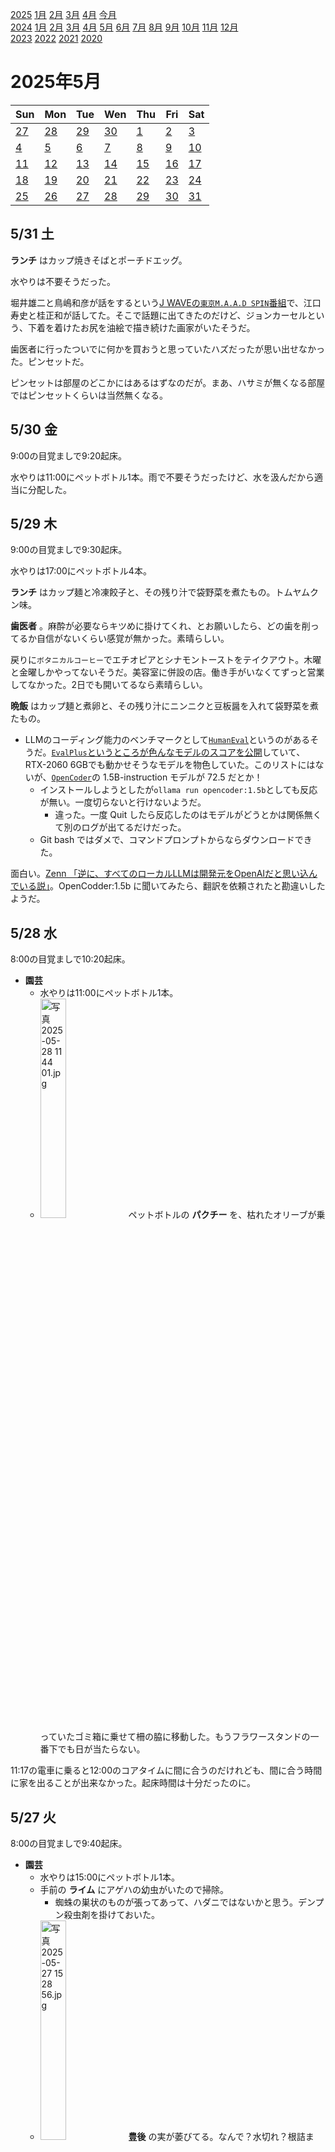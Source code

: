 [2025](README.md#2025) [1月](2025-01.md) [2月](2025-02.md) [3月](2025-03.md) [4月](2025-04.md) [今月](2025-05.md)  
[2024](README.md#2024) [1月](2024-01.md) [2月](2024-02.md) [3月](2024-03.md) [4月](2024-04.md) [5月](2024-05.md) [6月](2024-06.md) [7月](2024-07.md) [8月](2024-08.md) [9月](2024-09.md) [10月](2024-10.md) [11月](2024-11.md) [12月](2024-12.md)  
[2023](README.md#2023) [2022](README.md#2022) [2021](README.md#2021) [2020](README.md#2020)  

2025年5月
=========

|Sun|Mon|Tue|Wen|Thu|Fri|Sat|
|---|---|---|---|---|---|---|
|[27](2025-04.md#0427-日)|[28](2025-04.md#0428-月)|[29](2025-04.md#0429-火)|[30](2025-04.md#0430-水)|[1](#0501-木)|[2](#0502-金)|[3](#0503-土)|
|[4](#0504-日)|[5](#0505-月)|[6](#0506-火)|[7](#0507-水)|[8](#0508-木)|[9](#0509-金)|[10](#0510-土)|
|[11](#0511-日)|[12](#0512-月)|[13](#0513-火)|[14](#0514-水)|[15](#0515-木)|[16](#0516-金)|[17](#0517-土)|
|[18](#0518-日)|[19](#0519-月)|[20](#0520-火)|[21](#0521-水)|[22](#0522-木)|[23](#0523-金)|[24](#0524-土)|
|[25](#0525-日)|[26](#0526-月)|[27](#0527-火)|[28](#0528-水)|[29](#0529-木)|[30](#0530-金)|[31](#0531-土)|

5/31 土
-------

__ランチ__ はカップ焼きそばとポーチドエッグ。

水やりは不要そうだった。

堀井雄二と鳥嶋和彦が話をするという[J WAVEの`東京M.A.A.D SPIN`番組](https://www.j-wave.co.jp/original/maadspin/)で、江口寿史と桂正和が話してた。そこで話題に出てきたのだけど、ジョンカーセルという、下着を着けたお尻を油絵で描き続けた画家がいたそうだ。

歯医者に行ったついでに何かを買おうと思っていたハズだったが思い出せなかった。ピンセットだ。

ピンセットは部屋のどこかにはあるはずなのだが。まあ、ハサミが無くなる部屋ではピンセットくらいは当然無くなる。


5/30 金
-------

9:00の目覚ましで9:20起床。

水やりは11:00にペットボトル1本。雨で不要そうだったけど、水を汲んだから適当に分配した。


5/29 木
-------

9:00の目覚ましで9:30起床。

水やりは17:00にペットボトル4本。

__ランチ__ はカップ麺と冷凍餃子と、その残り汁で袋野菜を煮たもの。トムヤムクン味。

__歯医者__ 。麻酔が必要ならキツめに掛けてくれ、とお願いしたら、どの歯を削ってるか自信がないくらい感覚が無かった。素晴らしい。

戻りに`ボタニカルコーヒー`でエチオピアとシナモントーストをテイクアウト。木曜と金曜しかやってないそうだ。美容室に併設の店。働き手がいなくてずっと営業してなかった。2日でも開いてるなら素晴らしい。

__晩飯__ はカップ麺と煮卵と、その残り汁にニンニクと豆板醤を入れて袋野菜を煮たもの。

- LLMのコーディング能力のベンチマークとして[`HumanEval`](https://github.com/openai/human-eval)というのがあるそうだ。[`EvalPlus`というところが色んなモデルのスコアを公開](https://evalplus.github.io/leaderboard.html)していて、RTX-2060 6GBでも動かせそうなモデルを物色していた。このリストにはないが、[`OpenCoder`](https://github.com/OpenCoder-llm)の 1.5B-instruction モデルが 72.5 だとか！
  - インストールしようとしたが`ollama run opencoder:1.5b`としても反応が無い。一度切らないと行けないようだ。
    - 違った。一度 Quit したら反応したのはモデルがどうとかは関係無くて別のログが出てるだけだった。
  - Git bash ではダメで、コマンドプロンプトからならダウンロードできた。

面白い。[Zenn 「逆に、すべてのローカルLLMは開発元をOpenAIだと思い込んでいる説」](https://zenn.dev/yuiseki/articles/d90c4544ea3ea6)。OpenCodder:1.5b に聞いてみたら、翻訳を依頼されたと勘違いしたようだ。

5/28 水
-------

8:00の目覚ましで10:20起床。

- __園芸__
  - 水やりは11:00にペットボトル1本。
  - <img src='images/%E5%86%99%E7%9C%9F%202025%2D05%2D28%2011%2044%2001.jpg' alt='写真 2025-05-28 11 44 01.jpg' width='30%'> ペットボトルの __パクチー__ を、枯れたオリーブが乗っていたゴミ箱に乗せて柵の脇に移動した。もうフラワースタンドの一番下でも日が当たらない。

11:17の電車に乗ると12:00のコアタイムに間に合うのだけれども、間に合う時間に家を出ることが出来なかった。起床時間は十分だったのに。


5/27 火
-------

8:00の目覚ましで9:40起床。

- __園芸__
  - 水やりは15:00にペットボトル1本。
  - 手前の __ライム__ にアゲハの幼虫がいたので掃除。
    - 蜘蛛の巣状のものが張ってあって、ハダニではないかと思う。デンプン殺虫剤を掛けておいた。
  - <img src='images/%E5%86%99%E7%9C%9F%202025%2D05%2D27%2015%2028%2056.jpg' alt='写真 2025-05-27 15 28 56.jpg' width='30%'> __豊後__ の実が萎びてる。なんで？水切れ？根詰まり？肥料不足？
  - __ホーリーバジル__ の種蒔きに再挑戦。前回失敗したパーライトを洗いもせずにそのまま使用。
  - 晩飯の用意のついでに __レモンドロップ__ の種をキッチンペーパーに広げた。
  - <img src='images/%E5%86%99%E7%9C%9F%202025%2D05%2D27%2018%2057%2037.jpg' alt='写真 2025-05-27 18 57 37.jpg' width='30%'> <img src='images/%E5%86%99%E7%9C%9F%202025%2D05%2D27%2018%2058%2016.jpg' alt='写真 2025-05-27 18 58 16.jpg' width='30%'> <img src='images/%E5%86%99%E7%9C%9F%202025%2D05%2D27%2018%2058%2050.jpg' alt='写真 2025-05-27 18 58 50.jpg' width='30%'>本葉の出た __パクチー__ をペットボトルに。2本を1つにした。苗が密植栽培で、多分こうやって支えあう感じが向いているのではないか。もっと多い方がいいかも知れないが、今は2つしか芽が出てない。

リモート出社。

歯医者に行ってきた。1回目がゴールデンウィークで、病院が空いてるのはそのせいかとも思ったが、ずっとかなり待ってる患者が少ない。コロナ対策？元々、あんなに待たせてるのがおかしかった。

帰りに`サンマルクカフェ`で信玄餅スムージーをテイクアウト。

__晩飯__ は自家製キムチと袋野菜炒めを煮たもの。レモンドロップをまあまあと粉末豚骨スープにスライスチーズと卵。結構辛い。ガラスープを入れ過ぎて、スープが飲めない塩辛さになった。

- Kindle fire いじり。
  - 余ってた micro sdcard を Kindle に挿した。
    - 内蔵ストレージとして扱うか外部とするかと聞かれた。
      - 外部にすると fat32 となって 4GB までのファイルしか作れない。
    - 内蔵ストレージよりも速いなら内蔵として使いたい、と思ってストレージベンチマークアプリをダウンロードしてみると、書き込みは一緒だが読み込みは内蔵の方が速かったので外部ストレージとして初期化した。
  - UserLAnd では /storage/sdcard にマウントされる。
    - 以前から /mnt/sdcard があったが、挿してても挿してなくても Permission Denied.
    - 以前から /storage/ には internal があった。sdcard は挿す前は無かった。
  - /storage/internal は、Kindle の「ファイル」アプリでアクセスできた。
    - Android の Chrome でダウンロードしたものを /storage/internal に移動することができた。コレを知っていれば、code_cli や edit のダウンロードも楽だったのに。
    - これからは /storage/sdcard を使う。


5/26 月
-------

8:00の目覚ましで9:30起床。

水やりは11:00にペットボトル3本。


5/25 日
-------

水やりは14:00にペットボトル1本。

- Kindle fire いじり。
  - Microsoft が`edit`というコンソールのスクリーンエディタを作ったそうだ。
    - https://github.com/microsoft/edit
    - Arm Linux版もすでにリリースされていた。Rust で書かれている。ssh ログインした時に使うんだと思うが、Azure の Windows サーバにログインする時に使うのかな？  
    - Kindle fire の UserLAnd に入れてみた。
      - curl するためにダウンロードアドレスをブラウザから貼り付けようとすると、Android Chrome では GitHub アプリケーション用のアドレスになる。usercontent とかそんなのが入ったアドレス。
      - PC からテキストを Kindle に送るために、Google Keep をインストールした。
        - ブラウザ版の iCloud のメモを試したけど、操作が微妙で、リンクをクリックすることは出来るけど、アドレスをテキストとしてコピーする方法が分からなかった。
    - vscode 使わないで、edit で済ませると、日記を書くのはかなり簡単かも知れない。が、UserLAnd のシェルで日本語入力するは面倒かも？
      - Android からの入力を転送するモードだと、直接操作ができないかも知れない。
      - UserLAnd に日本語入力設定して ssh 接続したら行けるかも知れないが、キーボードレイアウトが心配だ。
  - <a id="0525-git-problem"></a>日記を書いてみようと git のワーキングコピーに移動して、`on-kindle-fire-11-max`ブランチに移動しようとしたらエラーが出る。
    - `git fetch`すると毎回沢山フェッチしてくる。
    - .git/config は問題なさそうだ。
    - 何か手元のリポジトリが壊れているのだろう。何が壊れるとこうなるのかを、後学のために知っておきたい。


5/24 土
-------

水やりは不要。

ピンセットがいつもの場所に無い。

__ランチ__ は昨日の麻婆豆腐と袋キャベツと袋レタス。

__間食__ にポテチとお勤めカップ焼きそばに冷凍餃子を入れたもの。卵とチーズも入れたら良かった。

__晩飯__ は冷凍挽肉とニンニクと生姜とマスタードシードとカルダモンを炒めたところに、自家製キムチと充填豆腐と粉末スープと水300mlと乾燥ワカメを入れて煮て、卵を乗せたもの。

レモンドロップをバラして入れれば良かった。種をまた取り出したい。

- Kindle fire いじり
  - https://code.visualstudio.com/docs/remote/tunnels#_using-the-code-cli
    ```sh
    curl -Lk 'https://code.visualstudio.com/sha/download?build=stable&os=cli-alpine-arm64' --output vscode_cli.tar.gz
    tar -xf vscode_cli.tar.gz
    ```
  - `sudo apt install git gh`してまた Personal Token 作って`gh repo clone kei-oguro/documents`
  - 一旦ここまで。


帰宅したら、ポケットに鍵が2個入っていた。どこにどうなっていたから、出掛ける前には気付かなかったんだろうか。

5/23 金
-------

9:00に目覚ましを掛けたが7:40起床。

- __園芸__
  - 水やりは10:00にペットボトル3本。
  - <img src='images/%E5%86%99%E7%9C%9F%202025%2D05%2D23%2010%2054%2055.jpg' alt='根っこを出したパクチーの種' width='30%'> __パクチー__ の種が2つ芽吹いたらしい。

- Kindle fire
  - Codespaces で日記を書こうとするが、マークダウン拡張機能のせいで改行ができない。Enter を入力すると、それに紐付いたコマンドが見つからないと言われる。前はそんなことはなかったと思うけど。
    - 後で試したら大丈夫だった。復帰方法が欲しい。
  - 起動時間は大して長くないんだけど、1回あたり5分を何度も、とい場面でイライラする程度には長い。
    - UserLAnd で vscode をサーバモードで立ち上げて Android の chrome で接続したらどうだろうか？
  - Dropbox を Kindle に入れてみる。vscode の拡張機能にあると使いやすいかも知れないけど、見当たらなかった。
    - UserLAnd から Dropbox のフォルダにアクセスできるだろうか？adb 経由と比べてのも、アクセスできるフォルダが少ないかも知れない。UserLAnd に adb を入れる記事も見た気がするけど。

__ランチ__ は`三田製麺所`で背脂番長つけ麺大盛りに野菜を追加。魚介のつけ麺のタレににんにくと背脂を入れるのは良い。

戻りに`スカッドベース`でエチオピアのドリップをテイクアウト。

近所で一杯やって、帰りにセブンに寄ったが袋野菜炒めが無い。帰宅してプラゴミを出すついでにファミマに行って、カップ麺沢山と袋野菜と、菰田シェフコラボの麻婆豆腐を買って来た。

5/22 木
-------

9:00の目覚ましで9:20起床。

水やりは10:00にペットボトル2本。

リモート出社からの出社。出社途中でランチを食べたいので、長い昼休みを貰った。

くるみとイチジクを職場に持って行く。

__ランチ__ は __大門__ の`韓豚屋`でサムギョプサル定食にヤンニョムチキンとサラダバーを追加。体バーはレタスとキムチとモヤシナムルだけで550円の価値があると思う。

`エイトコーヒー`でブレンドをテイクアウト。

大門からの移動中に公園でうんこした。便器が動く。持っていたコーヒーを、仕方ないので個室に持ち込んだ。

[`DeepWiki`](https://deepwiki.com/) というサービスがあって、GitHub のリポジトリからドキュメントを作成してくれるそうだ。

Googleカレンダーの予定の種別は変更できないようだ。[以前に「スマホだからできない」というようなことを書いた](#0513-change-google-calender-event)が、PCからも出来なかった。逆に、予定を作成するときはスマホからでも「不在」を選べた。

早速、カレーを作った報告が Instagram のストーリーに。

5/21 水
-------

8:00の目覚ましで9:20起床。

- __園芸__
  - 水やりは13:00にペットボトル4本。
  - クロアゲハの幼虫を __レモン__ から2匹、手前の __ライム__ から1匹。
  - キアゲハが飛んでいた。憎い。
  - __パクチー__ の実を食べてみたが、まだ青臭かった。

体調不良でお休みを頂いた。

__ランチ__ はカップ油そば。

__間食__ にカップ麺と、その残り汁にダイスカットのサラダチキンと卵2個とスライスチーズを入れたもの。

5/20 火
-------

8:00に目覚ましを掛けたが7:40起床。

- __園芸__
  - 水やりは10:00にペットボトル3本。
  - 発芽セットの __パクチー__ が1つだけ芽を出した。
  - 奥の __ライム__ の新しい葉っぱが少ない気がする？
  - 手前の __ライム__ の葉っぱの色が悪いので微粉ハイポネックスと苦土石灰をあげた。どのくらいが適量なのか分からない。

一昨日冷房を入れたことをすっかり忘れてた。昨日一日、家にいないのに点けっ放しだった。

__コーヒー__ をマキネッタで淹れて、アーモンドミルクとヘーゼルナッツシロップを入れた。アーモンドミルクをレンジで加熱して入れたが、分離するかも知れない。

__歯医者__ に行ってきた。

`たいせい`の並びが少なかったので迷ったが、袋野菜炒めを使ってしまう気分が少し勝った。

__ランチ__ は昨日買った線分の半額の冷凍豚骨ラーメンに袋野菜とシャウエッセンと冷凍餃子を入れたもの。味変に、ニンニクと生姜。袋野菜炒めで薄くなるかと思って豆板醤を追加するつもりだったが、それでもまあまあ塩辛い。ラード入れても良かった。思い付かなかった。卵も忘れてた。

証券会社のログインにメール通知が来るようになった。どうしようかな。振り分けだけで対処するか、止めてしまうか。

- __お出掛け__
  - __大久保__ のバーに、こないだ初めて会った女の子がバイトしてるというので一杯飲んできた。
  - マツキヨで歯磨き粉を購入。
  - `グリーンナスコ`でスパイスを9袋購入。
  - 帰り道にある`ディアブロ`と`カンテラ`に寄って一杯。
  - 近所のバーのバイトの女の子にスパイスをプレゼント。スパイスを炒めるところから作るカレーを作りたいそうだ。

5/19 月
-------

9:00の目覚ましで10:00起床。

水やりは10:00にペットボトル1本。

__ランチ__ は`タイ国専門食堂`でシーフードガパオライス。

戻りに`ビヨンドザボックス`でドリップをテイクアウト。`Litコーヒー`と系列店だそうな。

`とんかつ芝`でスコッチエッグを食べようと思っていたのだが、メニューから消えていた。後で食べログのメニュー写真を見たら、去年の7月が最後だった。職場が田町になったのが7月で、その最後だけ見たのか。最近の夜のメニューに味玉揚げというのがあって、それは食べてみたい。

__間食__ にクルミとアーモンドミルクで空腹を紛らわせる。

帰りにセブンに寄ったら半額になっている冷凍食品があった。いくつか買って、蟹グラタンと牛タンを食べてしまう。それとナナチキ2つ。

5/18 日
-------

- __園芸__
  - 水やりは15:00にペットボトル2本。
  - __ライム__ に葉っぱがかじられた跡があるのにアゲハの幼虫が見当たらないことが多い。またベトベトの葉っぱがあるのにカイガラムシが見当たらないことが多い。誰か食べてくれてるなら嬉しい。
  - 土入れの**麻袋**が破けた。当たり前だよね。腐るよね。
    - ビニールの**土嚢の袋**を用意すべき。`島忠`とかに売ってるかな？
  - __紫蘇__ 3種の発芽セットを作った。
  - 冷凍庫の激辛唐辛子でも作ってみたいが、触るのが怖い。

__ランチ__ はポテチ1袋。

`モモガルテン`、`万作`と行って`VIVO`へ移動中にママと会ったので帰りに`リズ`に寄り、近所に寄って帰る。

"faced"は「直面した」というような意味かと思ったら「正面から能動的に対峙する」ことらしい。言われて見ると、英語の動詞は日本語と比べて能動的だから納得できる。"worry"や"annoy"も、心配する側ではなく、心配にさせる側の動詞だ。

窓を開けていても暑くて眠れなかったので、冷房を入れた。

5/17 土
-------

水やりは雨で不要。

Kindle fire で書いた日記を家で commit して push した。`GitHub Codespaces`で書いてるんだけど、今日`vscode.dev`から Codespaces を開こうとしたら Chrome で開いて、開いたらアプリとしてインストールするかと聞かれ、インストールしたら`vscode.dev`のように単一ウィンドウで開いてくれた。vscode.dev で開いた時は、画面上方に Codespaces で開いているという情報が消えなかったが、それが無くなってスッキリした。また、多分次回からは自動的にログインしてくれるようになるだろう。

でも、再ログインにブラウザが必要なことは多分変わらないのではないか。

- ハサミが見つからない。
  - 部屋にはあると思うんだけど。葱かパクチーの花か、どちらかを収穫した時に戻さなかったんだと思う。
  - `コクヨ`のハサミで髭を切ってみた。このハサミは[2月に3つ買った](2025-02.md#0201-shopping)内の2つ目。[`プラス`のハサミ](2025-02.md#0215-cutting-beard-with-scissor)よりも軽い力で開閉出来て、また切れ味が良いと感じる。が、先が反っている。ずっと真っすぐなハサミで慣れているので、先の方で切りたいときに、今のところは違和感がある。
  - 前のハサミは、3本買ってこれだけが指穴まで金属。その前のハサミは指穴から壊れたが、これはそうならない。

ストラップを探してたら microSD 256GB が出てきた。余ってたっけ？UserLAnd をそれなりに使うつもりなら Kindle fire に丁度良いんだけど。

知り合いの結婚祝いのパーティに参加してきた。

5/16 金
-------

8:00の目覚ましを9:00に掛け直して9:50起床。

水やりは10:00にペットボトル1本。

__ランチ__ は`天下一品`田町店が無くなるというので、そこでこってりとチャーハンと餃子。まあ、僕は中野へ行けばいいんだけど。食券になってこっさりを頼みにくい。テーブルの薬味がニンニク味噌じゃなくて豆板醤ベースの辛味噌になってた。

戻りに`ダフニ`でコーヒー豆とドリップをテイクアウト。イエメンのアブラヒムモカ。

- Kindle fire に DeskHop を繋いでもマウスを認識しないが、ゲーミングモードにすると動作する。DeskHop は普段は絶対座標モードで動作しているが、ゲーミングモードでは普通のマウスと同様の相対モードで動作する。
  - DeskHopのキーボードがUSレイアウトとして認識されている。Androidの設定？Gboardの設定？
  - DeskHopにはキーボードショートカットでの画面切り替えがない。トグルも、どちらかに強制するのもあると良い。
  - 複数のキーボードをハブに繋いでも、全部有効なのだろうか？だとしたら、切り替えショートカットは自作左手デバイスみたいなのを作ると便利だろう。

[`Rider`で覚えのない"l"が入力されて困る](2025-04.md#0416-unknown-letter-input-of-l)という話をしたが、これは「エル」ではなく、カーソルキーを入力した時にテンキーの"1"を触っているのかも知れない。

__夜食__ に即席みそ汁に乾燥ワカメと充填豆腐とかき玉を入れたもの。

5/15 木
-------

8:00の目覚ましで9:40起床。

- __園芸__
  - 水やりは13:00にペットボトル4本。
  - <img src='images/%E5%86%99%E7%9C%9F%202025%2D05%2D15%2013%2026%2046.jpg' alt='写真 2025-05-15 13 26 46.jpg' width='30%'> パクチーの実が付き始めた。
  - <img src='images/%E5%86%99%E7%9C%9F%202025%2D05%2D15%2013%2032%2012.jpg' alt='写真 2025-05-15 13 32 12.jpg' width='30%'> 茗荷が元気。

リモート出社。

__ランチ__ は`花月嵐`で台湾ラーメン アフリカンとライスと餃子3個。

戻りに`ロンポワン`でアイスコーヒーとオランジェット50gをテイクアウト。

オランジェットはすぐに食べちゃった。

__晩飯__ は自家製キムチと充填豆腐と生卵を和えたもの。

5/14 水
-------

8:00の目覚ましで9:20起床。

- __園芸__
  - 水やりは10:00にペットボトル2本。
  - 手前の __ライム__ にアゲハの幼虫とコナカイガラムシとカメムシが1匹ずついた。もっといたのかも知れないが見つからなかった。
  - __豊後__ の実が1つ落ちた。
  - __パクチー__ が斜めになっていたので、__レモン__ の枝を支えにするようにした。レモンもパクチーも、支柱を立てた方が良い。

__FX__ は色んな通貨でドル安になり、一日でまたかなり含み損が出て、昨日が最後の逃げ場だったということになるかも知れない。トランプ関税によるドル高がもう終わりということにベットするかどうか。

__ランチ__ は袋キャベツと袋レタスと、セブンのタルタル唐揚げと、おかん食堂の鯖塩焼きと回鍋肉。袋野菜は一昨日の帰宅時にコンビニで買ったもの。昨日たべた袋野菜炒めも。唐揚げは昨日の帰宅時に買ったものを夜食に食べなかった。

Kindle fire で GitHub Codespaces に繋いで日記を書いている。外出先から commit して push すべきか、自宅ですべきか。外出先だとして、ランチの時でいいのか、帰りに飲み食いするのか。

__ヨモギ__ と __ミント__ のシロップを作った時の搾りかすの使い道として、クッキーに練り込んだらどうだろうかと考えていた。__白玉団子__ もいいかも知れない。検索すると、レンジでもできそうだ。茹でた白玉団子ではなく、普通に餅として、熱い内に千切って丸めるらしい。

DeskHopのカーソルがたまにワープする。多分、サブ(右)モニタの左上に。ほんの少し鬱陶しいだけで、気にしてなかったが、今日初めて実害があった。左画面で最大化しているウィンドウの閉じるボタンをクリックした。マウスを左に動かしながら、クリックする直前にワープしたのだろう。

__田町__ の`天下一品`が閉店するそうだ。

__田町__ の`串カツ田中`で __晩酌__ 。税込み55円の牛ホルモン串を試しに。悪くないかも知れない。

"would’ve"なんて難しい単語に慣れそうな気がしない。

RTX 2060 の VRAM 容量を検索してみたが日記にない。メールを検索すると6GBだった。

以前に`囲連星`というゲームのプログラムをした。それをWebでアレンジしてる人がいて驚いた。  
https://play.abstractplay.com/games/irensei

"argument"は本当に"argue"に関係あるんだ。

Epic Games Store で`Touch Typing Tale`というタイピングゲームを貰った。タッチタイプを勉強するつもりは無いが、英語の勉強にはいいかも知れない。

ニラの水耕栽培を調べてみたけど、過湿を嫌うらしいので、あんまり簡単じゃないかもね。根っこの下の方だけ溶液に浸っていて、他は丁度良い培地にある、という感じだろうか。なら鉢でいいね。

5/13 火
-------

8:00の目覚ましで8:40起床。

- __園芸__
  - 水やりは
  - <img src='images/%E5%86%99%E7%9C%9F%202025%2D05%2D13%2011%2050%2034.jpg' alt='写真 2025-05-13 11 50 34.jpg' width='30%'> <img src='images/%E5%86%99%E7%9C%9F%202025%2D05%2D13%2012%2005%2002.jpg' alt='写真 2025-05-13 12 05 02.jpg' width='30%'> __レモンドロップ__ の種蒔き。3つ破いて種を取り出し、水に沈んだものだけを蒔いてみる。
    - カラカラに干乾びてるから、もう辛みは抜けてるんじゃないの？と不注意に指で触ってアチコチ痛い。味見したら唇が辛く、豆腐バーと豆乳で癒す。
  - <img src='images/%E5%86%99%E7%9C%9F%202025%2D05%2D13%2012%2004%2035.jpg' alt='写真 2025-05-13 12 04 35.jpg' width='30%'> <img src='images/%E5%86%99%E7%9C%9F%202025%2D05%2D13%2016%2007%2006.jpg' alt='写真 2025-05-13 16 07 06.jpg' width='30%'> __パクチー__ の発芽セットも作った。丸のままと、半分に割っただけのと、半分に割って殻を外したものをいくつか用意した。8時間くらい浸水して、その後濡らしたキッチンペーパーへ。

程々に早く起きててたのにDuolingoしなかった。

リモート出社。

__ランチ__ は`メンドコロ天鳳`で汁なし担々麺と和え玉とライス。汁なし担々麺は、普通の担々麺も出してる店はゴマダレじゃなくてもいいと思うんだけど。それと、和え玉が結構塩辛くて、残りのタレに混ぜるのはやめた。

カレンダーの出席の通知はいらないんだけど、どこでどうやって設定したらいいんだろうか？

歯医者へ行った。次は来週火曜の20日。

<a id="0513-change-google-calender-event"></a>Googleカレンダーの歯医者の予定を「不在」に変更しようと思ったけど、スマホからは出来ないようで残念。

__晩飯__ はひき肉の脂でにんにくと唐辛子を炒めたところにガラスープを入れて卵とじにしたものと、袋野菜炒めの野菜炒め。卵とじには豆腐を入れても良かった。

パクチーの花を近所のバーに差し入れした。

パクチーの収穫のためにハサミを探したが見当たらない。

もうストラップが切れた。

5/12 月
-------

8:00の目覚ましで9:40起床。

- <img src='images/%E5%86%99%E7%9C%9F%202025%2D05%2D12%2010%2015%2033.jpg' alt='写真 2025-05-12 10 15 33.jpg' width='30%'> <img src='images/%E5%86%99%E7%9C%9F%202025%2D05%2D12%2010%2015%2035.jpg' alt='写真 2025-05-12 10 15 35.jpg' width='30%'> 収穫した**ヨモギ**の枝を水に浸けておいたら発根した。

ハーブティーを職場に持って行く。前回沢山買ったハーブティーの半分を自宅用にしたが、自宅には個包装ではないお茶も沢山あって、そちらから飲むので、個包装のは全て職場に持って行くことにした。

__ランチ__ は __大門__ の`MENクライ`で特製醤油ラーメンにワンタン追加とトリュフTKG。

戻りに`やなか珈琲`で本日のコーヒーをテイクアウト。

作業BGMを`藤井風`に。

デバッグコマンドを呼び出すときに、HttpRequestの`?`以降を`&`で分解して`IReadOnlyList<string>`にして渡してるんだけど、URL decodeのTimingが早かったとかのバグもあって、そのままの文字列を渡せば良かった、と思った。

[またCysharpの人の、`ZLinq`](https://github.com/Cysharp/ZLinq)というのを知った。いつも凄い。

結構前から、多分年単位だけど、フン切れが悪い。

顔の脂が気になって、トイレに行く度に軽く顔を洗う。5年前にはいくらか気になるようになっていた。加齢で肌の水分が減ったから気になるとかかも知れない。

__FX__ の豪ドル米ドル含み損がトントンに戻っていた。米ドルが上がったおかげ。他の通貨だったらかなりの利益だったが、米ドルが上がるんじゃなくて豪ドルが落ちると思ってエントリーしたんだから仕方ない。

5/11 日
-------

- __園芸__
  - 水やりは16:00にペットボトル3本。
  - <img src='images/%E5%86%99%E7%9C%9F%202025%2D05%2D11%2016%2009%2014.jpg' alt='自分に巻き付いて戻っていくホップのツル' width='30%'> __ホップ__ が自分に巻き付いて戻っていく。
  - __月桂樹__ が枯れそう。鉢上げが良くなかった？遅過ぎた？

__ランチ__ はポテチ1袋とイカフライのおつまみ。

__晩飯__ はキムチ炒めの卵とじを袋キャベツと袋レタスに掛けたもの。ごま油と冷凍挽肉を加熱して生姜と魚粉と唐辛子を炒め、水と粉末豚骨スープを足して、刻んだ自家製キムチを少し煮て、溶き卵を入れてかき玉のようにする。

東中野と近所で飲んできた。

__夜食__ にカップ焼きそばとワカメスープ。

5/10 土
-------

水やりは17:00にペットボトル1本。

__ランチ__ はポテチ1袋。

知り合いに呼ばれて酒飲んでカラオケしてきた。

5/9 金
------

8:00の目覚ましで9:40起床。

- __園芸__
  - 水やりは10:00にペットボトル2本。夜からだけど雨の予報なので、柵に近い鉢にはあげなかった。
  - 手前の __ライム__ に今年最初のアゲハの被害。奥のライムはアリがたかってる。
  - __ミント__ は元気にはなったけど徒長気味。数日屋内にいただけなのに。

出社途中に`ヤホコーヒー`でアイスアメリカーノ+1ショットをテイクアウト。

__ランチ__ は`魚串さくらさく`で魚介つけ麺。黒板の煮鯖に興味があったんだけど、表のランチメニューにないものを頼んだ。鯖が強烈で良かった。

Kindle fire を取り出して日記を書こうかと思ったが、iCloud のログインしてるだけでランチ終わった。

`とんかつ芝`に行くつもりだったが、13:00過ぎなのに並んでいた。並びなんて見たことなかったけど。

戻りに`Litコーヒー`でドリップをテイクアウト。エチオピアだったかな？

職場の懇親会があった。結構いいケータリングだった。晩飯と言えるほどは食べなかった。

__夜食__ に自家製キムチとワカメを粉末豚骨で煮たスープと、スナック菓子を食べた。キムチに負けてて豚骨は不要だった。

5/8 木
------

目覚ましを掛け忘れて、何度か二度寝して11:00起床。

水やりは忘れた。

__コーヒー__ をプレスで淹れた。

リモート出社。

__歯医者__ に行ってきた。

__ランチ__ は**中野坂上**の`たま貴`で鯨肉唐揚げカレーと単品せいろ。

- __晩飯__ は袋野菜炒めを粉末豚骨スープで煮たものに、冷凍挽肉の油でニンニクと塩漬け青唐辛子を炒めて卵とじにしたものを乗せたもの。
  - ニュータンタンメン風にならないかと思ったが、あまり近くない。卵がかき玉風なのは、どうやって調理しているんだろうか？
  - 残ったスープに豆乳200mlを足して、スープ無しの袋麺を煮た。塩漬け青唐辛子がかなり塩辛い。

- Kindle fire いじり。
  - GitHub Codespaces を使ってみる。
    - Remote tunnel を使うのと比べて、Kindle fire 用のブランチで作業できる。
    - それでもUserLAndと比べると、ローカルのクローンの永続性に欠けるので、Kindle fireだけのローカル設定はいつか消える。
    - ブランチを分けないで、Cloud Changes の機能で作業を同期するのも良いかも知れない。が、そうすると"at-home"ブランチは何なのか、ということになる。

- 日記の git のブランチ戦略。
  - 以前、職場のPCから日記を書いてた時は、毎回`git reset main`してたんだっけ？
    - `git merge --ff main`かも知れない。
    - どうやら、"at-home"だろうが職場PCだろうが"main"だろうが気にしないで`git merge"してたらしい。
      - mergeのコミットログに`into ...`を書かないから、今になってブランチをどう扱ってたか判然としない。
        - たまに"into"がある。SourceTreeを使ったか手でやったか、というところかな？
      - `INTO="${1:-main}"`こんな書き方があるのをCopilotに教えて貰って初めて知った。第1引数か、無ければデフォルト値。
      - merge into のスクリプトを、マージ先を指定できるように書き直そうかと思ったが、"main"以外のブランチを混ぜたいときは、origin にしかブランチが無い。そりゃそうだ。
  - mim.sh を書き換えた。今回は、main にマージするときに mim.sh を使えない。
  - 追いついたら fast forwad マージでもいいような気がしてきた。複数コミットに分けたいときは --no-ff でもいいと思うけど。

ブランチ戦略も悩ましいけど、箇条書きの扱いも悩ましい。止めた方がいいかな。

ネットニュースで参議院の話が出てて、「良識の府」っていつから言われてるの？と思って検索して見つけたpdf。直接そういう話じゃないが興味深い。[戦後民主主義と「良識の府」立命館大学](https://www.ritsumei.ac.jp/acd/re/k-rsc/hss/book/pdf/jinbunken90-07.pdf)

5/7 水
------

8:30の目覚ましで9:10起床。

- __園芸__
  - 水やりは10:00にペットボトル3本。
  - <img src='images/%E5%86%99%E7%9C%9F%202025%2D05%2D07%2010%2026%2056.jpg' alt='写真 2025-05-07 10 26 56.jpg' width='30%'> **茗荷**が生きてた。
  - <img src='images/%E5%86%99%E7%9C%9F%202025%2D05%2D07%2010%2027%2023.jpg' alt='写真 2025-05-07 10 27 23.jpg' width='30%'> __レモン__ の新芽が沢山出てきて嬉しい。
  - <img src='images/%E5%86%99%E7%9C%9F%202025%2D05%2D07%2010%2027%2005.jpg' alt='写真 2025-05-07 10 27 05.jpg' width='30%'> __パクチー__ 花盛り。まだ春なのに、花が終わると枯れるんだろうか？

__FX__ はドル安が進んでる。ドル円ならそうだろうけど。そしてドル円ショートはスワップが高くて、数か月単位なら差益が出るかも知れないけど、エントリーする気にはなれない。

最近味がよく分からないかも知れない。

__ランチ__ は`武源屋`で特製激辛ラーメンにニラモヤシとワカメのトッピングとライス。ご飯はお代わり無料だけどしなかった。一杯目がそれなりに多い。

ラーメンを待っている間にKindleを開いたけど何してたか忘れた。次は何をするんだっけ？

戻りに`バンクサンドイッチ`でアイスアメリカーノをテイクアウト。

今週のDuolingoは16位まで降格しない。

5/6 火 みどりの日 振替休日
------

雨降りなので水やりはなし。あげても良さそうな鉢もあるけど、明日で間に合いそうだ。

[このページの「コラム2」によると今日はみどりの日の振り替え休日だそうだ](https://www.gov-online.go.jp/useful/article/202112/3.html)。

GWに発芽セットを作らなかった。

- __歩いてお出掛け__ 。**下北沢**で友達の居酒屋イベント。
  - 雨の予報だが、弱い霧雨程度。
  - `ロンポワン`でホットコーヒーと差し入れのオランジェットをテイクアウト。マイソールは休みだった。`万国コーヒー`と`珈琲や`も行きたかったがGWでやってるか怪しいし、時間も微妙だった。
  - **幡ヶ谷**の`花田屋酒店`でディフェンダーのヘイジーIPAをテイクアウト。
  - **笹塚**の`パイントロジー`がお休みだった。
  - 少し雨が強くなってきた。
  - **下北沢**の`筋金珈琲焙煎所`で豆をテイクアウト。200gのを2種類。100gで売ってくれると嬉しいんだけど。店主を始めて見た。今までは女性店員しか見たことが無かった。
    - 3分かけてゆっくり抽出するのが良いそうだ。少しずつお湯を出す装置が欲しい。
    - コーヒーを豆タッパーに入れて冷凍庫で保存することを勧められた。ウチの冷凍庫は自動霜取り付きで、庫内の温度が上下する。容器に入れておくと、容器内では温度変化が少なくて、いいかも知れない。
  - __晩飯__ は`マジックスパイス`。4回挑戦して空振りばかりだったが、ようやく入れた。
  - 緑茶とジャスミン茶を買って来て欲しいというので`ダイエー`に行ったが、2Lペットボトルは冷えてなかった。ファミマで購入して友達のイベントへ。
  - 電車で**東中野**へ移動してミントを回収。

5/5 月 こどもの日
------

水やりは10:00にペットボトル1本。

AppleWatchを忘れて家を出てしまった。

2GB使い切った。

__日吉__ で同級生と麻雀。記録的な勝利。焼肉屋でまあまあ食べたが、それでもそこそこ残った。体調が悪いとツキが良い傾向がある。

スマホの電池がすぐなくなる。

近所で一杯やって帰宅。

__FX__ は豪ドル米ドルショートの含み損が増えた。3日に大統領選挙をやってたと知らずにポジションを持ってる意識の低さでは仕方ない。

- Kindle fire いじり
  - 色々やってたらUserLAndの環境が壊れた。ロックファイルとかの一時ファイルが残ったままだからだろうと思う。
    - やり直そうと試してたが、chromium-browser をどうやってインストールしたのか覚えてない。snap を使えと言われる。確かに覚えはあるが、どうやって回避したんだっけ？
      - ppa というのをインストールしてた。
      - ```sh
        sudo apt install software-properties-common
        sudo add-apt-repository ppa:saiarcot895/chromium-beta
        sudo apt update
        sudo apt install chromium-browser
        ```
      - 日本語フォントが入ってない。`sudo apt install fonts-takao`
  - tightvnc の配布している Remote Ripple VNC Viewer を使ってみたが、トラックパッドの扱いが微妙。
    - `bVNC`だけが、トラックパッドでマウスカーソルを操作するのに自然な動作を設定で選べる。
  - `bVNC`, `Multi VNC`, `Real VNC` と併せて4つの VNC クライアントを使ってみたが、vscode のキーボードショートカット設定画面で表示されるキーコードが jp キーボードと全然合ってない。どこが問題なのだろうか？
  - xterm での入力でも vscode のエディタでの入力でも`@`などの us と jp で違うキーが正しく入力される。
    - どこでどう取り違いが起きたり、正しく変換したりしてるのか。
  - トラックパッドの二本指スクロールが重大な問題だったんだけど、どの VNC クライアントでも、XSDL Server でも、Androidとしての二本指操作はスクロールと解釈されていた。Android アプリを使う時は軽快に使えて、操作感が自然だが、VNC や XSDL で使うと、反応するまでに少し時間が掛かり、移動量の追従も悪く、取りこぼしているように見える。重いだけかも？
  - xinput は XSDL が提供している可能性がある。どういう仕組みなのだろう。
  - ロケールに`en_US.UTF—8`を設定したいが`update-locate`が無いと言われた。
    ```sh
    sudo apt install locales
    sudo apt install language-pack-en
    sudo update-locale LANG=en_US.UTF—8
    ```
    - enのバリエーションが沢山できた。AUとかNZとか要らない。
    - 設定しても反映されない。眠くてここで中段。

5/4 日
------

水やりは13:00にペットボトル1本。

__西新宿__ でバーベキュー。14:00スタートで23:00程度までアチコチで飲酒。

友達が火曜日に**下北沢**で居酒屋イベントをするそうで、そこでミントを使いたいというので持って行った。今日もいくらか使った。

レンタルルームの管理人さんが、多分紙を白く染めていた。いいかも知れない。

5/3 土
------

- __園芸__
  - 水やりは15:00にペットボトル1本。と植え替えで2本。
  - **月桂樹**と**レモン**と**コーヒーの木**を**鉢上げ**した。

近所のもつ焼き屋で __ランチ__ 。

戻りに`マイソールカフェ`でアイスアメリカーノをテイクアウト。

__晩飯__ はカップ麺。

__自家製キムチ__ を引き上げたが、思ったより沢山入ってて、容器が2つ必要だったので、片方は漬け汁に漬かるようにして、空気に触れないようにラップを沿わせて、常温でさらにしばらく発酵させる。もう片方は冷蔵庫へ。

- Kindle fire
  - デスクトップPCからssh接続した方が設定が楽かも知れない、と思って試すが、ウチではwifi接続の機器への要求はwifiルータの機能で遮断している。
    - USB LANアダプタを使って試すと、有線LANのDHCPが貸し出されない。
      - 最初に貸し出されたと思ったら、wifiルータから有線ケーブルで貸し出されていた。
    - **ルータ**のログを見ようとしたら、**パスワードが分からなくなった**。[日記を検索すると以前忘れた記録](2924-03.md#0304-router-password)があってパスワードマネージャにあるということだが、そのパスワードでログインできない。
      - 何かの手違いがあったのだろう。工場出荷状態に戻す必要がありそうだが、色んな設定をやり直すのが面倒だ。本当に必要になるまで先延ばしだ。
    - 他の機器とケーブルを替えてみて、結局はケーブルが悪かったらしい。無事に接続できた。
  - <details><summary>UserLAndでvncが起動する順序(多分、Android GUIから設定した場合)</summary>

    - /support/startVNCServer.sh -> /support/startVNCServerStep2.sh
      - /usr/bin/vncpasswd
      - DIMENSIONS と DISPLAY のデフォルト設定
      - ロックファイルの削除
      - /usr/bin/tightvncserver
    - /usr/bin/tightvncserver これは perl。
      - /etc/tightvncserver.conf と ~/.vnc/tightvncserver.conf は現在`$geometry`だけ。
      - フォントパス設定？
      - /usr/bin/Xtightvnc これはバイナリ。
      - ~/.vnc/xstartup
    - ~/.vnc/xstartup
      - xrdb "$HOME/.Xresources"
      - xsetroot -solid grey
      - export XKL_XMODMAP_DISABLE=1
      - /etc/X11/Xsession
    - /etc/X11/Xsession
      - オプションを色々した後、`/etc/X11/Xsession.d/`の全てのファイルを`source`する。現在19個あるようだ。
      - 最終的に`99x11-common_start`が`exec $STARTUP`する。が、何が入っているのだろう？ >>> `50x11-common_determine_startup`で設定される。`/usr/bin/x-session-manager`になるようだ。
  </details>

  - ssh接続して動かしてるnanoを、リモートからマウスホイールでカーソル移動してスクロールできる。上下のカーソルを送っているだけだとは思うが、便利。
  - <details><summary>/etc/X11/Xsession.d/を漁るのが大変なので、WindowsからVNCで接続してみた。[TightVNC](https://www.tightvnc.com/)が配布している<a href="https://remoteripple.com/"><code>Remote Ripple</code>というVNCクライアント</a>を使った。オープンソースかと思っていたが、Remote Rippleはクローズドのフリーソフトらしい。サーバなどはオープン。</summary>

    - デスクトップ環境？ウィンドウマネージャ？はGnomeなのかな？ホイールが、縦スクロールではなくて、仮想デスクトップ切り替えに使われてる。
      - 嘘だった。デスクトップ部分でホイールを回した時だった。ウィンドウにカーソルがあればスクロールする。
      - `$(basename $(readlink /etc/alternatives/x-session-manager))`の結果によるとGnomeではなくlxdeらしい。
      - `gnome-session`は存在するので、そうしたければ使えるかも。
        - gnomeを使うには`~/.xinitrc`を以下のようにしろって。今は`/usr/bin/twm`になってる。
          ```sh
          export XDG_SESSION_TYPE=x11
          export GDK_BACKEND=x11
          exec gnome-session
          ```
    - デスクトップ環境を変更して色々試すことを考えると、tightvncserverのスクリプトが~/.vnc/xstartupを呼ぶのはいささか邪魔くさいかな？XSDLで試すのがいいかな？
    - `70im-config_launch`の最後に`STARTUP="$IMLAUNCH $STARTUP"`とある。im が x-session-manager を呼ぶ形になるの？日本語入力対応はXsessionのスクリプト経由じゃないと面倒そうだな。
      - 試しに`ctrl + space`してみたけど、Windowsの方が日本語入力になって、VNCの問題かどうか分からないが入力できなかった。Windowsで確定しても送信されない。
    - VNC経由でコピペできないのは少し面倒。
  </details>

  - 多くがスクリプトでできていると、調査が少し楽かも知れない。このバイナリでは、検索で見つけたそのオプションに対応してません、とかがない。
  - `startx`は`xinit`をイイ感じの引数で呼ぶスクリプトらしい。`xinit`はバイナリ。
  - xinput がどうのこうのを調べたいんだけど、全くそこまでたどり着かない。
  - `Remote Ripple`は Android 版があるじゃん！試すのはまた今度。

ヘッダの「今月」がずれてた。先月と今月。前日の内に`new-month.py`を動かしたのかな？そして、スクリプトの年月指定にバグを見つけた。

5/2 金
------

8:00の目覚ましで9:50起床。まあまあ早く寝たと思うが眠い。

水やりは不要そうだった。今日雨降りらしいし。

__コーヒー__ を淹れた。今日の方が美味しく感じる。体調？オイル感や深煎りの感じが少しするが、酸味も残っていて浅煎りっぽい風味もある。

__ランチ__ はオーケーストアでカップ麺と袋野菜と唐揚げを購入して休憩室で食べた。

外食するつもりだったが、風が強くて面倒になった。

Unityのアドレッサブルで buildlayout.json というのを出力する機能がある。Project Settings ではなく Preference で設定する。vscode の json フォーマッタが大き過ぎると言って値を上げた。ChatGPT に python のワンライナーを聞いたら`python -m json.tool --indent 2 your_file.json`だそうだ。まあまあ時間が掛かるので、一度に全部パースしない、xml の`expat`みたいな逐次実行のやり方で実装して貰ったが、python の実装では大差無かった。

会社でGoogleのサービスを契約してるから、DeepL じゃなくていい人は Google 翻訳を使って欲しいそうだ。英文添削で重宝してたんだけどね。それと、キーボードショートカット。

英文の添削については Copilot にお願いしてもやってくれた。まあ、当然 Gemini でもやってくれるだろうけど。

[`Google 翻訳をダウンロードして使用する`](https://support.google.com/translate/answer/6350850?hl=ja&co=GENIE.Platform%3DDesktop) >>> 「200 以上の言語でテキスト、音声、ウェブサイトを翻訳するには、Google 翻訳のページにアクセスします」

[Rider の`Heap Allocations Viewer`](https://plugins.jetbrains.com/plugin/9223-heap-allocations-viewer)というのがあって、今までの職場では有効だった。いれた記憶が無いんだけど自分で入れて忘れてるだけ？

5/1 木
------

8:00の目覚ましで9:50起床。

- __園芸__
  - 水やりは15:00にペットボトル3本。
  - __コーヒーの木__ の葉っぱが黄色くがりがちで、虫を疑ったが見当たらず、根を見たら詰まってた。
  - 一本だけ違う方向に伸びてるパクチーは、ホップに引っ張られたっぽい。
  - __レモン__ の新芽が出てきた。今度こそ繁ってくれるだろうか。花に比べて葉が少ないし、大きな葉のいくつかはかなり弱ってる。

- ガス給湯器の交換に来た。
  - 3/19にお知らせが投函されていたことに気付かず、気付いてもしばらく放置してしまい、ようやく交換された。
  - ブレーカーを落とす必要があるということで、給湯器のある電源のスイッチを探してそれだけ落としていたが、PCのある範囲も同じブレーカーだった。

- Kindle fire いじり
  - VNCを試す。
  - UserLAndがセッション開始時に呼ぶのは、SSH, VNC, XSDLに応じて`/support/start???Server.sh`。触った記憶はある。
  - スクリプトを読むとまあまあ分かりやすい。`INITIAL_USER`とかが、sshログインだと設定されていなさそうなのが、自前で実行するときの見落としポイントかも知れない。name/passがuser/userlandになる。
  - スクリプトに従って自前で`export`したりしながら、`tightvncserver :51`を実行する。ロックファイルなんかを自前で消すのはまあまあダルいかも知れない、が、別に消さなくても動きそう。
  - twmではないウィンドウマネージャが動いていた。
  - Androidアプリの`MultiVNC`の設定か、ウィンドウマネージャか分からないが、タッチパッドでマウスカーソルを移動できるが、タップがXに検知されない。MultiVNCのオーバーレイツールアイコンにはタップが反応する。
  - `‘RealVNC`と`bVNC`をインストールした。MultiとRealはタッチパッドのタップに反応しないが、bVNCでは有効だ。
    - XSDLやbVNCのタッチパッド対応が進んでいるということなのだろうか。
    - XSDLでは`xinput list`でデバイスが表示されるが、`bVNC`では何も表示されない。これは対応方法の違いだろうか？また別の？

リモート出社。

__コーヒー__ をウェーブフィルターで淹れた。

__ランチ__ は昨日`ダイエー`で買った総菜と袋キャベツ。

__歯医者__ に行ってきた。大穴の開いた歯は次回で、今日は歯石のクリーニングだそうな。アチコチでザラザラするようになったし、下の前歯の隙間が気になるようになった。隙間は前から？

ビルの3Fは病院が集まっているが、フロアがガラガラだった。みんなGWには通院しないのか。

__晩飯__ はこないだの剪定で収穫したタイムとオレガノを使うべく、サラダチキンと袋野菜炒めのトマト煮込み。挽肉とニンニクと生姜とタイムを炒めて、トマトとサラダチキン黒胡椒と唐辛子を入れて煮込み、最後に刻んだフレッシュオレガノと黒胡椒を追加して煮立たせて出来上がり。オレガノは乾燥させた方が香りが良いが、かなり多めに入れただけあって、香りも良かったし美味しかった。

__FX__ は豪ドル米ドルショートが微妙にマイナスで推移してる。米ドル買いなら、円でもいいのでは？と思わないでもないが、米ドルの行方よりも豪ドルの弱さに賭けている。
